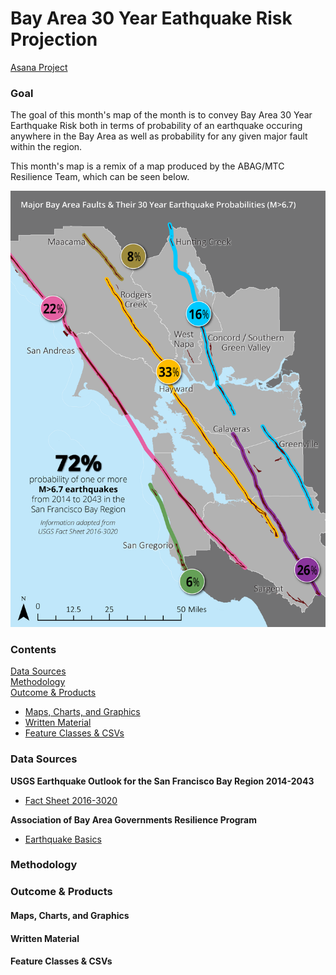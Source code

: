 # Bay Area 30 Year Eathquake Risk Projection  

[Asana Project](https://app.asana.com/0/229355710745434/452233978089474) 

### Goal

The goal of this month's map of the month is to convey Bay Area 30 Year Earthquake Risk both in terms of probability of an earthquake occuring anywhere in the Bay Area as well as probability for any given major fault within the region. 

This month's map is a remix of a map produced by the ABAG/MTC Resilience Team, which can be seen below.  

![Earthquake Fault Probabilities](readme_images/EarthquakeFaultProbabilities_OnePager-01.png)

### Contents 

[Data Sources](#data-sources)  
[Methodology](#methodology)  
[Outcome & Products](#outcome--products)
  - [Maps, Charts, and Graphics](#maps-charts-and-graphics)
  - [Written Material](#written-material)
  - [Feature Classes & CSVs](#feature-classes--csvs)

### Data Sources 

**USGS Earthquake Outlook for the San Francisco Bay Region 2014-2043**
- [Fact Sheet 2016-3020](https://pubs.er.usgs.gov/publication/fs20163020) 

**Association of Bay Area Governments Resilience Program**
- [Earthquake Basics](http://resilience.abag.ca.gov/open-data/) 

### Methodology

### Outcome & Products 

#### Maps, Charts, and Graphics 

#### Written Material 

#### Feature Classes & CSVs 